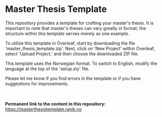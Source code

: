 # Master Thesis Template 

This repository provides a template for crafting your master's thesis. It is important to note that master's theses can vary greatly in format; the structure within this template serves merely as one example.

To utilize this template in Overleaf, start by downloading the file 'master_thesis_template.zip'. Next, click on 'New Project' within Overleaf, select 'Upload Project,' and then choose the downloaded ZIP file.

This template uses the Norwegian format. To switch to English, modify the language at the top of the 'setup.sty' file.

Please let me know if you find errors in the template or if you have suggestions for improvements.

<br/><br/>
**Permanent link to the content in this repository:** https://masterthesistemplate.ranik.no
